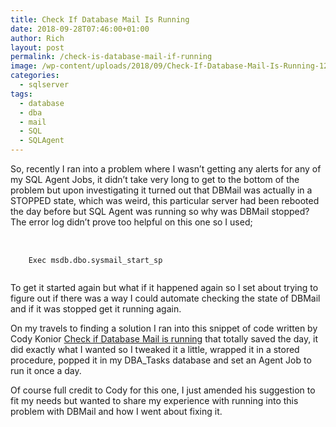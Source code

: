 ```yaml
---
title: Check If Database Mail Is Running
date: 2018-09-28T07:46:00+01:00
author: Rich
layout: post
permalink: /check-is-database-mail-if-running
image: /wp-content/uploads/2018/09/Check-If-Database-Mail-Is-Running-1200x280.png
categories:
  - sqlserver
tags:
  - database
  - dba
  - mail
  - SQL
  - SQLAgent
---
```


So, recently I ran into a problem where I wasn&#8217;t getting any alerts for any of my SQL Agent Jobs, it didn&#8217;t take very long to get to the bottom of the problem but upon investigating it turned out that DBMail was actually in a STOPPED state, which was weird, this particular server had been rebooted the day before but SQL Agent was running so why was DBMail stopped? The error log didn&#8217;t prove too helpful on this one so I used;

<pre> 
  <code class="sql">
    Exec msdb.dbo.sysmail_start_sp
  </code>
</pre>

To get it started again but what if it happened again so I set about trying to figure out if there was a way I could automate checking the state of DBMail and if it was stopped get it running again.

On my travels to finding a solution I ran into this snippet of code written by Cody Konior [Check if Database Mail is running](https://www.codykonior.com/2015/06/02/check-if-database-mail-is-running/) that totally saved the day, it did exactly what I wanted so I tweaked it a little, wrapped it in a stored procedure, popped it in my DBA_Tasks database and set an Agent Job to run it once a day.

Of course full credit to Cody for this one, I just amended his suggestion to fit my needs but wanted to share my experience with running into this problem with DBMail and how I went about fixing it.
